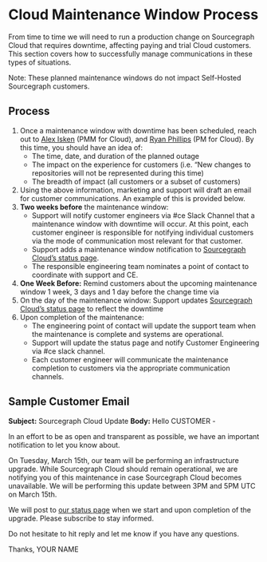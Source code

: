 # Cloud Maintenance Window Process

From time to time we will need to run a production change on Sourcegraph Cloud that requires downtime, affecting paying and trial Cloud customers. This section covers how to successfully manage communications in these types of situations.

Note: These planned maintenance windows do not impact Self-Hosted Sourcegraph customers.

## Process

1. Once a maintenance window with downtime has been scheduled, reach out to [Alex Isken](mailto:alex.isken@sourcegraph.com) (PMM for Cloud), and [Ryan Phillips](mailto:ryphil@sourcegraph.com) (PM for Cloud). By this time, you should have an idea of:
   - The time, date, and duration of the planned outage
   - The impact on the experience for customers (i.e. “New changes to repositories will not be represented during this time)
   - The breadth of impact (all customers or a subset of customers)
2. Using the above information, marketing and support will draft an email for customer communications. An example of this is provided below.
3. **Two weeks before** the maintenance window:
   - Support will notify customer engineers via #ce Slack Channel that a maintenance window with downtime will occur. At this point, each customer engineer is responsible for notifying individual customers via the mode of communication most relevant for that customer.
   - Support adds a maintenance window notification to [Sourcegraph Cloud’s status page](https://sourcegraphstatus.com/#).
   - The responsible engineering team nominates a point of contact to coordinate with support and CE.
4. **One Week Before:** Remind customers about the upcoming maintenance window 1 week, 3 days and 1 day before the change time via
5. On the day of the maintenance window: Support updates [Sourcegraph Cloud’s status page](https://sourcegraphstatus.com/#) to reflect the downtime
6. Upon completion of the maintenance:
   - The engineering point of contact will update the support team when the maintenance is complete and systems are operational.
   - Support will update the status page and notify Customer Engineering via #ce slack channel.
   - Each customer engineer will communicate the maintenance completion to customers via the appropriate communication channels.

## Sample Customer Email

**Subject:** Sourcegraph Cloud Update
**Body:**
Hello CUSTOMER -

In an effort to be as open and transparent as possible, we have an important notification to let you know about.

On Tuesday, March 15th, our team will be performing an infrastructure upgrade. While Sourcegraph Cloud should remain operational, we are notifying you of this maintenance in case Sourcegraph Cloud becomes unavailable. We will be performing this update between 3PM and 5PM UTC on March 15th.

We will post to [our status page](https://sourcegraphstatus.com/#) when we start and upon completion of the upgrade. Please subscribe to stay informed.

Do not hesitate to hit reply and let me know if you have any questions.

Thanks,
YOUR NAME
